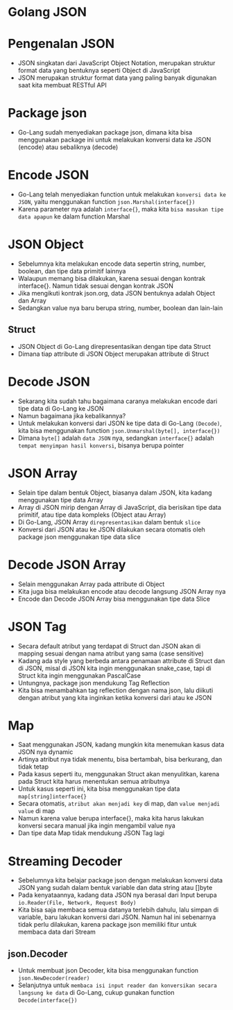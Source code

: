 # Golang JSON

# Pengenalan JSON

- JSON singkatan dari JavaScript Object Notation, merupakan struktur format data yang bentuknya seperti Object di JavaScript
- JSON merupakan struktur format data yang paling banyak digunakan saat kita membuat RESTful API

# Package json

- Go-Lang sudah menyediakan package json, dimana kita bisa menggunakan package ini untuk melakukan konversi data ke JSON (encode) atau sebaliknya (decode)

# Encode JSON

- Go-Lang telah menyediakan function untuk melakukan `konversi data ke JSON`, yaitu menggunakan function `json.Marshal(interface{})`
- Karena parameter nya adalah `interface{}`, maka kita `bisa masukan tipe data apapun` ke dalam function Marshal

# JSON Object

- Sebelumnya kita melakukan encode data sepertin string, number, boolean, dan tipe data primitif lainnya
- Walaupun memang bisa dilakukan, karena sesuai dengan kontrak interface{}. Namun tidak sesuai dengan kontrak JSON
- Jika mengikuti kontrak json.org, data JSON bentuknya adalah Object dan Array
- Sedangkan value nya baru berupa string, number, boolean dan lain-lain

## Struct

- JSON Object di Go-Lang direpresentasikan dengan tipe data Struct
- Dimana tiap attribute di JSON Object merupakan attribute di Struct

# Decode JSON

- Sekarang kita sudah tahu bagaimana caranya melakukan encode dari tipe data di Go-Lang ke JSON
- Namun bagaimana jika kebalikannya?
- Untuk melakukan konversi dari JSON ke tipe data di Go-Lang `(Decode)`, kita bisa menggunakan function `json.Unmarshal(byte[], interface{})`
- Dimana `byte[]` adalah `data JSON` nya, sedangkan `interface{}` adalah `tempat menyimpan hasil konversi`, bisanya berupa pointer

# JSON Array

- Selain tipe dalam bentuk Object, biasanya dalam JSON, kita kadang menggunakan tipe data Array
- Array di JSON mirip dengan Array di JavaScript, dia berisikan tipe data primitif, atau tipe data kompleks (Object atau Array)
- Di Go-Lang, JSON Array `direpresentasikan` dalam bentuk `slice`
- Konversi dari JSON atau ke JSON dilakukan secara otomatis oleh package json menggunakan tipe data slice

# Decode JSON Array

- Selain menggunakan Array pada attribute di Object
- Kita juga bisa melakukan encode atau decode langsung JSON Array nya
- Encode dan Decode JSON Array bisa menggunakan tipe data Slice

# JSON Tag

- Secara default atribut yang terdapat di Struct dan JSON akan di mapping sesuai dengan nama atribut yang sama (case sensitive)
- Kadang ada style yang berbeda antara penamaan attribute di Struct dan di JSON, misal di JSON kita ingin menggunakan snake_case, tapi di Struct kita ingin menggunakan PascalCase
- Untungnya, package json mendukung Tag Reflection
- Kita bisa menambahkan tag reflection dengan nama json, lalu diikuti dengan atribut yang kita inginkan ketika konversi dari atau ke JSON

# Map

- Saat menggunakan JSON, kadang mungkin kita menemukan kasus data JSON nya dynamic
- Artinya atribut nya tidak menentu, bisa bertambah, bisa berkurang, dan tidak tetap
- Pada kasus seperti itu, menggunakan Struct akan menyulitkan, karena pada Struct kita harus menentukan semua atributnya
- Untuk kasus seperti ini, kita bisa menggunakan tipe data `map[string]interface{}`
- Secara otomatis, `atribut akan menjadi key` di map, dan `value menjadi value` di map
- Namun karena value berupa interface{}, maka kita harus lakukan konversi secara manual jika ingin mengambil value nya
- Dan tipe data Map tidak mendukung JSON Tag lagi

# Streaming Decoder

- Sebelumnya kita belajar package json dengan melakukan konversi data JSON yang sudah dalam bentuk variable dan data string atau []byte
- Pada kenyataannya, kadang data JSON nya berasal dari Input berupa `io.Reader(File, Network, Request Body)`
- Kita bisa saja membaca semua datanya terlebih dahulu, lalu simpan di variable, baru lakukan konversi dari JSON. Namun hal ini sebenarnya tidak perlu dilakukan, karena package json memiliki fitur untuk membaca data dari Stream

## json.Decoder

- Untuk membuat json Decoder, kita bisa menggunakan function `json.NewDecoder(reader)`
- Selanjutnya untuk `membaca isi input reader dan konversikan secara langsung ke data` di Go-Lang, cukup gunakan function `Decode(interface{})`
